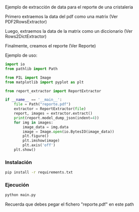 Ejemplo de extracción de data para el reporte de una cristaleria

Primero extraemos la data del pdf como una matrix (Ver PDF2RowsExtractor)

Luego, extraemos la data de la matrix como un diccionario (Ver Rows2DictExtractor)

Finalmente, creamos el reporte (Ver Reporte)

Ejemplo de uso:

```python
import io
from pathlib import Path

from PIL import Image
from matplotlib import pyplot as plt

from report_extractor import ReportExtractor

if __name__ == '__main__':
    file = Path("reporte.pdf")
    extractor = ReportExtractor(file)
    report, images = extractor.extract()
    print(report.model_dump_json(indent=4))
    for img in images:
        image_data = img.data
        image = Image.open(io.BytesIO(image_data))
        plt.figure()
        plt.imshow(image)
        plt.axis('off')
    plt.show()
```

### Instalación

```bash
pip install -r requirements.txt
```

### Ejecución

```bash
python main.py
```

Recuerda que debes pegar el fichero "reporte.pdf" en este path
